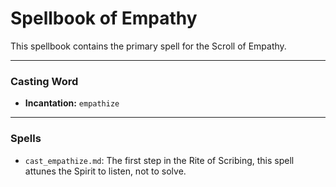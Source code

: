 # Spellbook of Empathy

This spellbook contains the primary spell for the Scroll of Empathy.

---

### Casting Word
- **Incantation:** `empathize`

---

### Spells
- `cast_empathize.md`: The first step in the Rite of Scribing, this spell attunes the Spirit to listen, not to solve.
